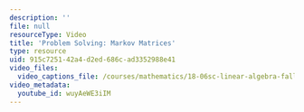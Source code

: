 ```yaml
---
description: ''
file: null
resourceType: Video
title: 'Problem Solving: Markov Matrices'
type: resource
uid: 915c7251-42a4-d2ed-686c-ad3352988e41
video_files:
  video_captions_file: /courses/mathematics/18-06sc-linear-algebra-fall-2011/resource-index/problem-solving-markov-matrices/wuyAeWE3iIM.vtt
video_metadata:
  youtube_id: wuyAeWE3iIM
---
```

